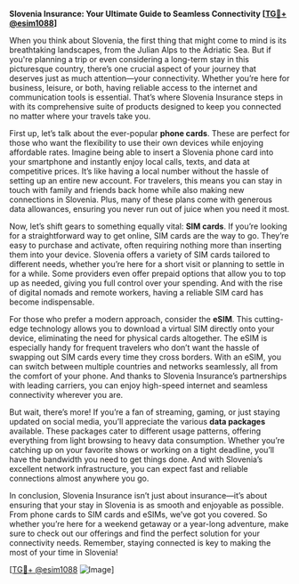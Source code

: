 **Slovenia Insurance: Your Ultimate Guide to Seamless Connectivity [[TG💪+ @esim1088](https://t.me/s/esim1088)]**

When you think about Slovenia, the first thing that might come to mind is its breathtaking landscapes, from the Julian Alps to the Adriatic Sea. But if you're planning a trip or even considering a long-term stay in this picturesque country, there’s one crucial aspect of your journey that deserves just as much attention—your connectivity. Whether you’re here for business, leisure, or both, having reliable access to the internet and communication tools is essential. That’s where Slovenia Insurance steps in with its comprehensive suite of products designed to keep you connected no matter where your travels take you.

First up, let’s talk about the ever-popular **phone cards**. These are perfect for those who want the flexibility to use their own devices while enjoying affordable rates. Imagine being able to insert a Slovenia phone card into your smartphone and instantly enjoy local calls, texts, and data at competitive prices. It’s like having a local number without the hassle of setting up an entire new account. For travelers, this means you can stay in touch with family and friends back home while also making new connections in Slovenia. Plus, many of these plans come with generous data allowances, ensuring you never run out of juice when you need it most.

Now, let’s shift gears to something equally vital: **SIM cards**. If you’re looking for a straightforward way to get online, SIM cards are the way to go. They’re easy to purchase and activate, often requiring nothing more than inserting them into your device. Slovenia offers a variety of SIM cards tailored to different needs, whether you’re here for a short visit or planning to settle in for a while. Some providers even offer prepaid options that allow you to top up as needed, giving you full control over your spending. And with the rise of digital nomads and remote workers, having a reliable SIM card has become indispensable.

For those who prefer a modern approach, consider the **eSIM**. This cutting-edge technology allows you to download a virtual SIM directly onto your device, eliminating the need for physical cards altogether. The eSIM is especially handy for frequent travelers who don’t want the hassle of swapping out SIM cards every time they cross borders. With an eSIM, you can switch between multiple countries and networks seamlessly, all from the comfort of your phone. And thanks to Slovenia Insurance’s partnerships with leading carriers, you can enjoy high-speed internet and seamless connectivity wherever you are.

But wait, there’s more! If you’re a fan of streaming, gaming, or just staying updated on social media, you’ll appreciate the various **data packages** available. These packages cater to different usage patterns, offering everything from light browsing to heavy data consumption. Whether you’re catching up on your favorite shows or working on a tight deadline, you’ll have the bandwidth you need to get things done. And with Slovenia’s excellent network infrastructure, you can expect fast and reliable connections almost anywhere you go.

In conclusion, Slovenia Insurance isn’t just about insurance—it’s about ensuring that your stay in Slovenia is as smooth and enjoyable as possible. From phone cards to SIM cards and eSIMs, we’ve got you covered. So whether you’re here for a weekend getaway or a year-long adventure, make sure to check out our offerings and find the perfect solution for your connectivity needs. Remember, staying connected is key to making the most of your time in Slovenia!

[[TG💪+ @esim1088](https://t.me/s/esim1088) ![Image](https://i.postimg.cc/Y0z9fWf4/image.png)]
